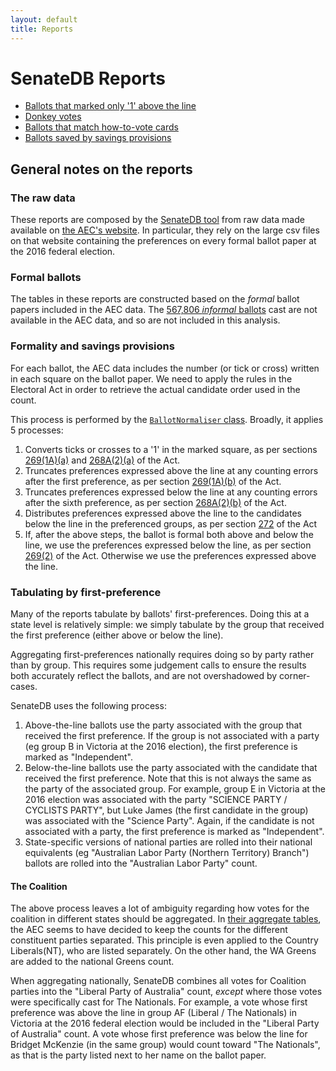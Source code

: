 ```yaml
---
layout: default
title: Reports
---
```


# SenateDB Reports

* [Ballots that marked only '1' above the line](oneatl)
* [Donkey votes](donkeyvotes)
* [Ballots that match how-to-vote cards](htvusage)
* [Ballots saved by savings provisions](savedballots)

## General notes on the reports

### The raw data

These reports are composed by the [SenateDB tool](https://github.com/tmccarthy/SenateDB) from raw data made available on
[the AEC's website](http://results.aec.gov.au/20499/Website/SenateDownloadsMenu-20499-Csv.htm). In particular, they rely
on the large csv files on that website containing the preferences on every formal ballot paper at the 2016 federal 
election.

### Formal ballots

The tables in these reports are constructed based on the *formal* ballot papers included in the AEC data. The 
[567,806 *informal* ballots](http://results.aec.gov.au/20499/Website/SenateInformalByState-20499.htm) cast are not 
available in the AEC data, and so are not included in this analysis.

### Formality and savings provisions

For each ballot, the AEC data includes the number (or tick or cross) written in each square on the ballot paper. We need
to apply the rules in the Electoral Act in order to retrieve the actual candidate order used in the count.

This process is performed by the [`BallotNormaliser` class](https://github.com/tmccarthy/SenateDB/blob/master/src/main/scala/au/id/tmm/senatedb/computations/ballotnormalisation/BallotNormaliser.scala).
Broadly, it applies 5 processes:

1. Converts ticks or crosses to a '1' in the marked square, as per sections 
   [269(1A)(a)](http://www.austlii.edu.au/au/legis/cth/consol_act/cea1918233/s269.html) and 
   [268A(2)(a)](http://www.austlii.edu.au/au/legis/cth/consol_act/cea1918233/s268a.html) of the Act.
2. Truncates preferences expressed above the line at any counting errors after the first preference, as per section 
   [269(1A)(b)](http://www.austlii.edu.au/au/legis/cth/consol_act/cea1918233/s269.html) of the Act.
3. Truncates preferences expressed below the line at any counting errors after the sixth preference, as per section
   [268A(2)(b)](http://www.austlii.edu.au/au/legis/cth/consol_act/cea1918233/s268a.html) of
   the Act.
4. Distributes preferences expressed above the line to the candidates below the line in the preferenced groups, as per 
   section [272](http://www.austlii.edu.au/au/legis/cth/consol_act/cea1918233/s272.html) of the Act
5. If, after the above steps, the ballot is formal both above and below the line, we use the preferences expressed below
   the line, as per section [269(2)](http://www.austlii.edu.au/au/legis/cth/consol_act/cea1918233/s269.html) of the Act. 
   Otherwise we use the preferences expressed above the line.

### Tabulating by first-preference

Many of the reports tabulate by ballots' first-preferences. Doing this at a state level is relatively simple: we simply
tabulate by the group that received the first preference (either above or below the line).

Aggregating first-preferences nationally requires doing so by party rather than by group. This requires some judgement 
calls to ensure the results both accurately reflect the ballots, and are not overshadowed by corner-cases.

SenateDB uses the following process:

1. Above-the-line ballots use the party associated with the group that received the first preference. If the group is
   not associated with a party (eg group B in Victoria at the 2016 election), the first preference is marked as 
   "Independent".
2. Below-the-line ballots use the party associated with the candidate that received the first preference. Note that this
   is not always the same as the party of the associated group. For example, group E in Victoria at the 2016 election 
   was associated with the party "SCIENCE PARTY / CYCLISTS PARTY", but Luke James (the first candidate in the group) was
   associated with the "Science Party". Again, if the candidate is not associated with a party, the first preference is
   marked as "Independent".
3. State-specific versions of national parties are rolled into their national equivalents (eg 
   "Australian Labor Party (Northern Territory) Branch") ballots are rolled into the "Australian Labor Party" count.

#### The Coalition

The above process leaves a lot of ambiguity regarding how votes for the coalition in different states should be 
aggregated. In [their aggregate tables](http://results.aec.gov.au/20499/Website/SenateStateFirstPrefsByGroup-20499-NAT.htm), 
the AEC seems to have decided to keep the counts for the different constituent parties separated. This principle is even
applied to the Country Liberals(NT), who are listed separately. On the other hand, the WA Greens are added to the 
national Greens count.

When aggregating nationally, SenateDB combines all votes for Coalition parties into the "Liberal Party of Australia" 
count, *except* where those votes were specifically cast for The Nationals. For example, a vote whose first preference 
was above the line in group AF (Liberal / The Nationals) in Victoria at the 2016 federal election would be included in 
the "Liberal Party of Australia" count. A vote whose first preference was below the line for Bridget McKenzie (in the 
same group) would count toward "The Nationals", as that is the party listed next to her name on the ballot paper.
